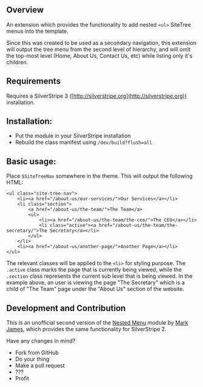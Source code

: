 ## Overview

An extension which provides the functionality to add nested `<ul>` SiteTree menus into the template.

Since this was created to be used as a secondary navigation, this extension will output the tree menu from the second level of hierarchy, and will omit the top-most level (Home, About Us, Contact Us, etc) while listing only it's children.

## Requirements

Requires a SilverStripe 3 ([http://silverstripe.org](http://silverstripe.org)) installation.

## Installation:

* Put the module in your SilverStripe installation
* Rebuild the class manifest using `/dev/build?flush=all`

## Basic usage:

Place `$SiteTreeNav` somewhere in the theme. This will output the following HTML:

	<ul class="site-tree-nav">
		<li><a href="/about-us/our-services/">Our Services</a></li>
		<li class="section">
			<a href="/about-us/the-team/">The Team</a>
			<ul>
				<li><a href="/about-us/the-team/the-ceo/">The CEO</a></li>
				<li class="active"><a href="/about-us/the-team/the-secretary/">The Secretary</a></li>
			</ul>
		</li>
		<li><a href="/about-us/another-page/">Another Page</a></li>
	</ul>

The relevant classes will be applied to the `<li>` for styling purpose. The `.active` class marks the page that is currently being viewed, while the `.section` class represents the current sub level that is being viewed. In the example above, an user is viewing the page "The Secretary" which is a child of "The Team" page under the "About Us" section of the website.

## Development and Contribution

This is an unofficial second version of the [Nested Menu](https://github.com/markjames/silverstripe-nestedmenu) module by [Mark James](https://github.com/markjames), which provides the same functionality for SilverStripe 2.

Have any changes in mind?

* Fork from GitHub
* Do your thing
* Make a pull request
* ???
* Profit